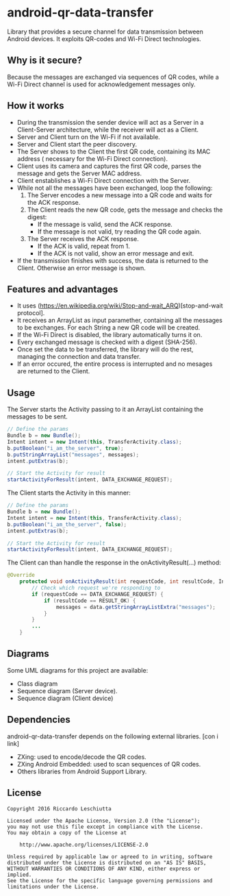 # android-qr-data-transfer
Library that provides a secure channel for data transmission between Android devices. It exploits QR-codes and Wi-Fi Direct technologies. 

## Why is it secure?
Because the messages are exchanged via sequences of QR codes, while a Wi-Fi Direct channel is used for acknowledgement messages only. 

## How it works
* During the transmission the sender device will act as a Server in a Client-Server architecture, while the receiver will act as a Client.
* Server and Client turn on the Wi-Fi if not available.
* Server and Client start the peer discovery.
* The Server shows to the Client the first QR code, containing its MAC address ( necessary for the Wi-Fi Direct connection).
* Client uses its camera and captures the first QR code, parses the message and gets the Server MAC address.
* Client enstablishes a Wi-Fi Direct connection with the Server.
* While not all the messages have been exchanged, loop the following:
    1. The Server encodes a new message into a QR code and waits for the ACK response.
    1. The Client reads the new QR code, gets the message and checks the digest:
        * If the message is valid, send the ACK response.
        * If the message is not valid, try reading the QR code again.
    1. The Server receives the ACK response.
        * If the ACK is valid, repeat from 1.
        * If the ACK is not valid, show an error message and exit.
* If the transmission finishes with success, the data is returned to the Client. Otherwise an error message is shown.

## Features and advantages
* It uses (https://en.wikipedia.org/wiki/Stop-and-wait_ARQ)[stop-and-wait protocol].
* It receives an ArrayList<String> as input paramether, containing all the messages to be exchanges. For each String a new QR code will be created.
* If the Wi-Fi Direct is disabled, the library automatically turns it on.
* Every exchanged message is checked with a digest (SHA-256).
* Once set the data to be transferred, the library will do the rest, managing the connection and data transfer. 
* If an error occured, the entire process is interrupted and no mesages are returned to the Client.

## Usage
The Server starts the Activity passing to it an ArrayList<String> containing the messages to be sent.
```java
// Define the params
Bundle b = new Bundle();
Intent intent = new Intent(this, TransferActivity.class);
b.putBoolean("i_am_the_server", true);
b.putStringArrayList("messages", messages);
intent.putExtras(b);

// Start the Activity for result
startActivityForResult(intent, DATA_EXCHANGE_REQUEST);
```
The Client starts the Activity in this manner:
```java
// Define the params
Bundle b = new Bundle();
Intent intent = new Intent(this, TransferActivity.class);
b.putBoolean("i_am_the_server", false);
intent.putExtras(b);

// Start the Activity for result
startActivityForResult(intent, DATA_EXCHANGE_REQUEST);
```
The Client can than handle the response in the onActivityResult(...) method:
```java
@Override
    protected void onActivityResult(int requestCode, int resultCode, Intent data) {
        // Check which request we're responding to
        if (requestCode == DATA_EXCHANGE_REQUEST) {
            if (resultCode == RESULT_OK) {
                messages = data.getStringArrayListExtra("messages");
            }
        }
        ...
    }
```

## Diagrams
Some UML diagrams for this project are available: 
* Class diagram 
* Sequence diagram (Server device).
* Sequence diagram (Client device)

## Dependencies
android-qr-data-transfer depends on the following external libraries. [con i link]
* ZXing: used to encode/decode the QR codes.
* ZXing Android Embedded: used to scan sequences of QR codes.
* Others libraries from Android Support Library.

## License
	Copyright 2016 Riccardo Leschiutta

	Licensed under the Apache License, Version 2.0 (the "License");
	you may not use this file except in compliance with the License.
	You may obtain a copy of the License at
	
		http://www.apache.org/licenses/LICENSE-2.0

	Unless required by applicable law or agreed to in writing, software
	distributed under the License is distributed on an "AS IS" BASIS,
	WITHOUT WARRANTIES OR CONDITIONS OF ANY KIND, either express or implied.
	See the License for the specific language governing permissions and
	limitations under the License.
